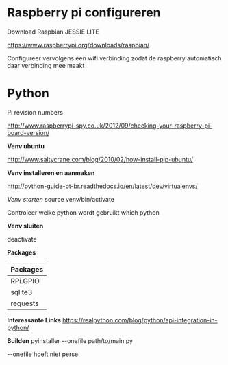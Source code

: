 # Raspberry pi configureren
Download Raspbian JESSIE LITE

https://www.raspberrypi.org/downloads/raspbian/

Configureer vervolgens een wifi verbinding zodat de raspberry automatisch daar verbinding mee maakt

# Python
Pi revision numbers

http://www.raspberrypi-spy.co.uk/2012/09/checking-your-raspberry-pi-board-version/


**Venv ubuntu**

http://www.saltycrane.com/blog/2010/02/how-install-pip-ubuntu/


**Venv installeren en aanmaken**

http://python-guide-pt-br.readthedocs.io/en/latest/dev/virtualenvs/

*Venv starten*
source venv/bin/activate

Controleer welke python wordt gebruikt
which python


**Venv sluiten**

deactivate



**Packages**

| Packages |
| ------ |
| RPi.GPIO |
| sqlite3 |
| requests |



**Interessante Links**
https://realpython.com/blog/python/api-integration-in-python/

**Builden**
pyinstaller --onefile path/to/main.py

--onefile hoeft niet perse 
